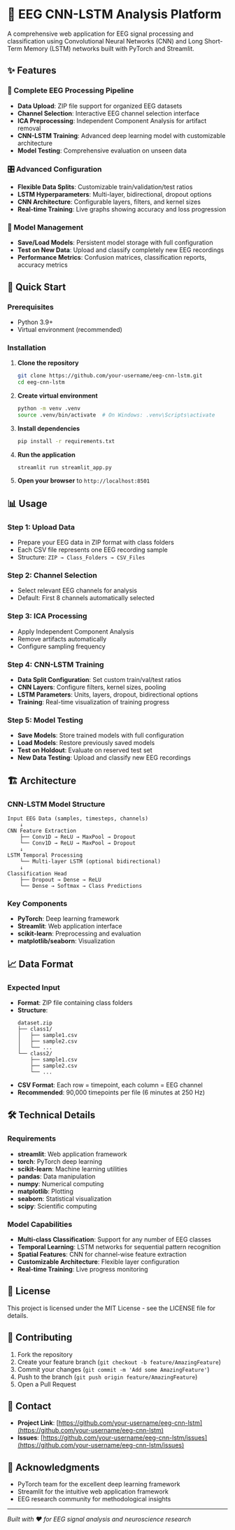 # 🧠 EEG CNN-LSTM Analysis Platform

A comprehensive web application for EEG signal processing and classification using Convolutional Neural Networks (CNN) and Long Short-Term Memory (LSTM) networks built with PyTorch and Streamlit.

## ✨ Features

### 🔄 Complete EEG Processing Pipeline
- **Data Upload**: ZIP file support for organized EEG datasets
- **Channel Selection**: Interactive EEG channel selection interface
- **ICA Preprocessing**: Independent Component Analysis for artifact removal
- **CNN-LSTM Training**: Advanced deep learning model with customizable architecture
- **Model Testing**: Comprehensive evaluation on unseen data

### 🎛️ Advanced Configuration
- **Flexible Data Splits**: Customizable train/validation/test ratios
- **LSTM Hyperparameters**: Multi-layer, bidirectional, dropout options
- **CNN Architecture**: Configurable layers, filters, and kernel sizes
- **Real-time Training**: Live graphs showing accuracy and loss progression

### 💾 Model Management
- **Save/Load Models**: Persistent model storage with full configuration
- **Test on New Data**: Upload and classify completely new EEG recordings
- **Performance Metrics**: Confusion matrices, classification reports, accuracy metrics

## 🚀 Quick Start

### Prerequisites
- Python 3.9+
- Virtual environment (recommended)

### Installation

1. **Clone the repository**
   ```bash
   git clone https://github.com/your-username/eeg-cnn-lstm.git
   cd eeg-cnn-lstm
   ```

2. **Create virtual environment**
   ```bash
   python -m venv .venv
   source .venv/bin/activate  # On Windows: .venv\Scripts\activate
   ```

3. **Install dependencies**
   ```bash
   pip install -r requirements.txt
   ```

4. **Run the application**
   ```bash
   streamlit run streamlit_app.py
   ```

5. **Open your browser** to `http://localhost:8501`

## 📊 Usage

### Step 1: Upload Data
- Prepare your EEG data in ZIP format with class folders
- Each CSV file represents one EEG recording sample
- Structure: `ZIP → Class_Folders → CSV_Files`

### Step 2: Channel Selection
- Select relevant EEG channels for analysis
- Default: First 8 channels automatically selected

### Step 3: ICA Processing
- Apply Independent Component Analysis
- Remove artifacts automatically
- Configure sampling frequency

### Step 4: CNN-LSTM Training
- **Data Split Configuration**: Set custom train/val/test ratios
- **CNN Layers**: Configure filters, kernel sizes, pooling
- **LSTM Parameters**: Units, layers, dropout, bidirectional options
- **Training**: Real-time visualization of training progress

### Step 5: Model Testing
- **Save Models**: Store trained models with full configuration
- **Load Models**: Restore previously saved models
- **Test on Holdout**: Evaluate on reserved test set
- **New Data Testing**: Upload and classify new EEG recordings

## 🏗️ Architecture

### CNN-LSTM Model Structure
```
Input EEG Data (samples, timesteps, channels)
    ↓
CNN Feature Extraction
    ├── Conv1D → ReLU → MaxPool → Dropout
    └── Conv1D → ReLU → MaxPool → Dropout
    ↓
LSTM Temporal Processing
    └── Multi-layer LSTM (optional bidirectional)
    ↓
Classification Head
    ├── Dropout → Dense → ReLU
    └── Dense → Softmax → Class Predictions
```

### Key Components
- **PyTorch**: Deep learning framework
- **Streamlit**: Web application interface
- **scikit-learn**: Preprocessing and evaluation
- **matplotlib/seaborn**: Visualization

## 📈 Data Format

### Expected Input
- **Format**: ZIP file containing class folders
- **Structure**: 
  ```
  dataset.zip
  ├── class1/
  │   ├── sample1.csv
  │   ├── sample2.csv
  │   └── ...
  └── class2/
      ├── sample1.csv
      ├── sample2.csv
      └── ...
  ```
- **CSV Format**: Each row = timepoint, each column = EEG channel
- **Recommended**: 90,000 timepoints per file (6 minutes at 250 Hz)

## 🛠️ Technical Details

### Requirements
- **streamlit**: Web application framework
- **torch**: PyTorch deep learning
- **scikit-learn**: Machine learning utilities
- **pandas**: Data manipulation
- **numpy**: Numerical computing
- **matplotlib**: Plotting
- **seaborn**: Statistical visualization
- **scipy**: Scientific computing

### Model Capabilities
- **Multi-class Classification**: Support for any number of EEG classes
- **Temporal Learning**: LSTM networks for sequential pattern recognition
- **Spatial Features**: CNN for channel-wise feature extraction
- **Customizable Architecture**: Flexible layer configuration
- **Real-time Training**: Live progress monitoring

## 📝 License

This project is licensed under the MIT License - see the LICENSE file for details.

## 🤝 Contributing

1. Fork the repository
2. Create your feature branch (`git checkout -b feature/AmazingFeature`)
3. Commit your changes (`git commit -m 'Add some AmazingFeature'`)
4. Push to the branch (`git push origin feature/AmazingFeature`)
5. Open a Pull Request

## 📧 Contact

- **Project Link**: [https://github.com/your-username/eeg-cnn-lstm](https://github.com/your-username/eeg-cnn-lstm)
- **Issues**: [https://github.com/your-username/eeg-cnn-lstm/issues](https://github.com/your-username/eeg-cnn-lstm/issues)

## 🙏 Acknowledgments

- PyTorch team for the excellent deep learning framework
- Streamlit for the intuitive web application framework
- EEG research community for methodological insights

---
*Built with ❤️ for EEG signal analysis and neuroscience research*